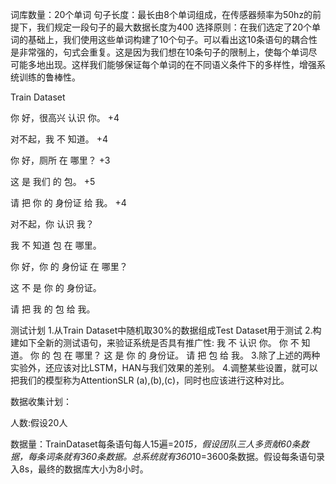 词库数量：20个单词
句子长度：最长由8个单词组成，在传感器频率为50hz的前提下，我们规定一段句子的最大数据长度为400
选择原则：在我们选定了20个单词的基础上，我们使用这些单词构建了10个句子。可以看出这10条语句的耦合性是非常强的，句式会重复。这是因为我们想在10条句子的限制上，使每个单词尽可能多地出现。这样我们能够保证每个单词的在不同语义条件下的多样性，增强系统训练的鲁棒性。

Train Dataset

你 好，很高兴 认识 你。 +4

对不起，我 不 知道。 +4

你 好，厕所 在 哪里？ +3

这 是 我们 的 包。 +5

请 把 你 的 身份证 给 我。 +4

对不起，你 认识 我？

我 不 知道 包 在 哪里。

你 好，你 的 身份证 在 哪里？

这 不 是 你 的 身份证。

请 把 我 的 包 给 我。


测试计划
1.从Train Dataset中随机取30%的数据组成Test Dataset用于测试
2.构建如下全新的测试语句，来验证系统是否具有推广性:
	我 不 认识 你。
	你 不 知道。
	你 的 包 在 哪里？
	这 是 你 的 身份证。
	请 把 包 给 我。
3.除了上述的两种实验外，还应该对比LSTM，HAN与我们效果的差别。
4.调整某些设置，就可以把我们的模型称为AttentionSLR (a),(b),(c)，同时也应该进行这种对比。


数据收集计划：

人数:假设20人

数据量：TrainDataset每条语句每人15遍=20*15，假设团队三人多贡献60条数据，每条词条就有360条数据。总系统就有360*10=3600条数据。假设每条语句录入8s，最终的数据库大小为8小时。
